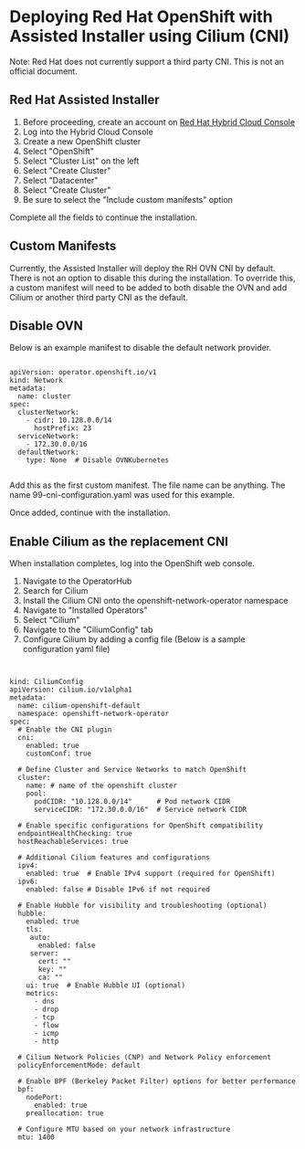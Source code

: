# Deploying Red Hat OpenShift with Assisted Installer using Cilium (CNI)

Note:  Red Hat does not currently support a third party CNI.  This is not an official document.

## Red Hat Assisted Installer

1. Before proceeding, create an account on [Red Hat Hybrid Cloud Console](https://console.redhat.com)
2. Log into the Hybrid Cloud Console
3. Create a new OpenShift cluster    
4. Select "OpenShift"
5. Select "Cluster List" on the left
6. Select "Create Cluster"
7. Select "Datacenter"
8. Select "Create Cluster"
9. Be sure to select the "Include custom manifests" option

Complete all the fields to continue the installation.

## Custom Manifests
Currently, the Assisted Installer will deploy the RH OVN CNI by default.  There is not an option to disable this during the installation.  To override this, a custom manifest will need to be added to both disable the OVN and add Cilium or another third party CNI as the default.

## Disable OVN
Below is an example manifest to disable the default network provider.

```code block

apiVersion: operator.openshift.io/v1
kind: Network
metadata:
  name: cluster
spec:
  clusterNetwork:
    - cidr: 10.128.0.0/14
      hostPrefix: 23
  serviceNetwork:
    - 172.30.0.0/16
  defaultNetwork:
    type: None  # Disable OVNKubernetes
    
```
Add this as the first custom manifest.  The file name can be anything.  The name 99-cni-configuration.yaml was used for this example.  

Once added, continue with the installation.

## Enable Cilium as the replacement CNI

When installation completes, log into the OpenShift web console.
1. Navigate to the OperatorHub
2. Search for Cilium
3. Install the Cilium CNI onto the openshift-network-operator namespace
4. Navigate to "Installed Operators"
5. Select "Cilium"
6. Navigate to the "CiliumConfig" tab
7. Configure Cilium by adding a config file (Below is a sample configuration yaml file)

```code block


kind: CiliumConfig
apiVersion: cilium.io/v1alpha1
metadata:
  name: cilium-openshift-default
  namespace: openshift-network-operator
spec:
  # Enable the CNI plugin
  cni:
    enabled: true
    customConf: true  

  # Define Cluster and Service Networks to match OpenShift
  cluster:
    name: # name of the openshift cluster
    pool:
      podCIDR: "10.128.0.0/14"      # Pod network CIDR
      serviceCIDR: "172.30.0.0/16"  # Service network CIDR

  # Enable specific configurations for OpenShift compatibility
  endpointHealthChecking: true
  hostReachableServices: true

  # Additional Cilium features and configurations
  ipv4:
    enabled: true  # Enable IPv4 support (required for OpenShift)
  ipv6:
    enabled: false # Disable IPv6 if not required

  # Enable Hubble for visibility and troubleshooting (optional)
  hubble:
    enabled: true
    tls:
     auto:
       enabled: false
     server:
       cert: ""
       key: ""
       ca: ""
    ui: true  # Enable Hubble UI (optional)
    metrics:
      - dns
      - drop
      - tcp
      - flow
      - icmp
      - http

  # Cilium Network Policies (CNP) and Network Policy enforcement
  policyEnforcementMode: default

  # Enable BPF (Berkeley Packet Filter) options for better performance
  bpf:
    nodePort:
      enabled: true
    preallocation: true

  # Configure MTU based on your network infrastructure
  mtu: 1400

```
